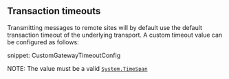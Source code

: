 ## Transaction timeouts

Transmitting messages to remote sites will by default use the default transaction timeout of the underlying transport. A custom timeout value can be configured as follows:

snippet: CustomGatewayTimeoutConfig

NOTE: The value must be a valid [`System.TimeSpan`](https://msdn.microsoft.com/en-us/library/se73z7b9)
